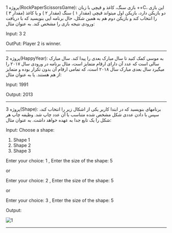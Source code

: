 پروژه 1(RockPaperScissorsGame): بازی سنگ، کاغذ و قیچی با زبان ++C،
این بازی دو بازیکن دارد، بازیکن اول میتواند قیچی (مقدار ۱ ) سنگ (مقدار ۲ ) و
یا کاغذ (مقدار ۳ ) را انتخاب کند و بازیکن دوم هم به همین شکل، حال برنامه ایی بنویسید که با
دریافت ورودی نتیجه بازی را مشخص کند. به عنوان مثال:


Input: 3 
       2

OutPut: Player 2 is winner.

-----------------------------------------------------------------------------


پروژه 2(HappyYear): به موسی کمک کنید تا سال مبارک بعدی را پیدا کند. 
سال مبارک سالی است که عدد آن دارای ارقام متمایز است، مثال برنامه در ورودی سال ۲۰۱۷ را میگیرد سال بعدی مبارک سال ۲۰۱۸
است، که تمامی ارقام آن بدون تکرار بوده و متمایز از هم هستند. یا به عنوان مثال:

Input: 1991

Output: 2013


-----------------------------------------------------------------------------


پروژه 3(Shape): برنامهای بنویسید که در ابتدا کاربر یکی از اشکال زیر را انتخاب کند، 
سپس با دادن عددی شکل مشخص شده متناسب با آن عدد چاپ شد.
وظیفه چاپ هر شکل را یک تابع جدا به عهده خواهد داشت. به عنوان مثال:

Input: 
Choose a shape:
1. Shape 1
2. Shape 2
3. Shape 3


Enter your choice: 1 ,
Enter the size of the shape: 5

or

Enter your choice: 2 ,
Enter the size of the shape: 5

or

Enter your choice: 3 ,
Enter the size of the shape: 5

Output:

![1](https://github.com/seyedhamidhosseini/FiveProjectCPlusPlus/assets/84787916/ad25d3![1](https://github.com/seyedhamidhosseini/FiveProjectCPlusPlus/assets/84787916/ad25d3a7-bded-49df-b956-de088dca312c)a7-bded-49df-b956-de088dca312c)


-----------------------------------------------------------------------------
